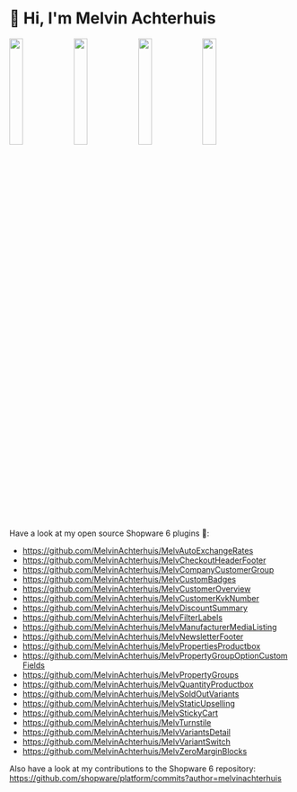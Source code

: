 # 👋 Hi, I'm Melvin Achterhuis


<img src="https://user-images.githubusercontent.com/26538915/129476485-ce8ad0f2-f9ba-4912-86e8-b8c026255ac8.png" width="22%"></img> <img src="https://user-images.githubusercontent.com/26538915/129476486-34ce693c-e537-4f2d-bd2d-dc97978a2aff.png" width="22%"></img> <img src="https://user-images.githubusercontent.com/26538915/129476487-e13be205-4d64-4a05-96da-53fc0ae07509.png" width="22%"></img> <img src="https://github-production-user-asset-6210df.s3.amazonaws.com/26538915/268609744-36792a9c-8b30-4138-b226-8aa8538b8e7a.png" width="22%"></img>



Have a look at my open source Shopware 6 plugins 💙:

* https://github.com/MelvinAchterhuis/MelvAutoExchangeRates
* https://github.com/MelvinAchterhuis/MelvCheckoutHeaderFooter
* https://github.com/MelvinAchterhuis/MelvCompanyCustomerGroup
* https://github.com/MelvinAchterhuis/MelvCustomBadges
* https://github.com/MelvinAchterhuis/MelvCustomerOverview
* https://github.com/MelvinAchterhuis/MelvCustomerKvkNumber
* https://github.com/MelvinAchterhuis/MelvDiscountSummary
* https://github.com/MelvinAchterhuis/MelvFilterLabels
* https://github.com/MelvinAchterhuis/MelvManufacturerMediaListing
* https://github.com/MelvinAchterhuis/MelvNewsletterFooter
* https://github.com/MelvinAchterhuis/MelvPropertiesProductbox
* https://github.com/MelvinAchterhuis/MelvPropertyGroupOptionCustomFields
* https://github.com/MelvinAchterhuis/MelvPropertyGroups
* https://github.com/MelvinAchterhuis/MelvQuantityProductbox
* https://github.com/MelvinAchterhuis/MelvSoldOutVariants
* https://github.com/MelvinAchterhuis/MelvStaticUpselling
* https://github.com/MelvinAchterhuis/MelvStickyCart
* https://github.com/MelvinAchterhuis/MelvTurnstile
* https://github.com/MelvinAchterhuis/MelvVariantsDetail
* https://github.com/MelvinAchterhuis/MelvVariantSwitch
* https://github.com/MelvinAchterhuis/MelvZeroMarginBlocks

Also have a look at my contributions to the Shopware 6 repository:
https://github.com/shopware/platform/commits?author=melvinachterhuis
